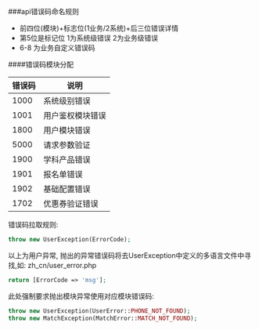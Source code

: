 ###api错误码命名规则

- 前四位(模块)+标志位(1业务/2系统)+后三位错误详情
- 第5位是标记位 1为系统级错误 2为业务级错误
- 6-8 为业务自定义错误码

####错误码模块分配

| 错误码 | 说明|
|--------|--------|
|1000  |系统级别错误|
|1001  |用户鉴权模块错误|
|1800  |用户模块错误|
|5000  |请求参数验证|
|1900  |学科产品错误|
|1901  |报名单错误|
|1902  |基础配置错误|
|1702  |优惠券验证错误|



错误码拉取规则:
```php
throw new UserException(ErrorCode);
```

以上为用户异常, 抛出的异常错误码将去UserException中定义的多语言文件中寻找,如: zh_cn/user_error.php
```php
return [ErrorCode => 'msg'];

```
此处强制要求抛出模块异常使用对应模块错误码:

```php
throw new UserException(UserError::PHONE_NOT_FOUND);
throw new MatchException(MatchError::MATCH_NOT_FOUND);
```

